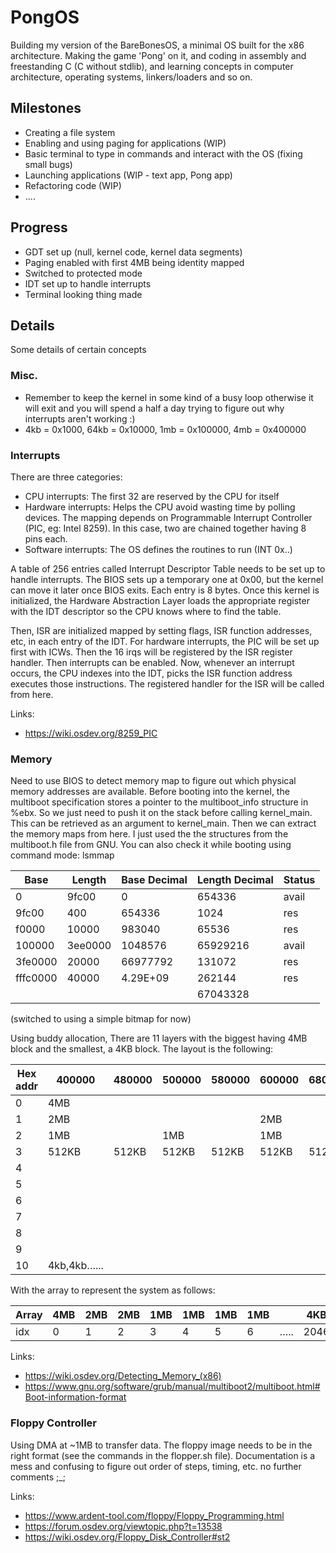 # PongOS
Building my version of the BareBonesOS, a minimal OS built for the x86 architecture. Making the game 'Pong' on it, and coding in assembly and freestanding C (C without stdlib), and learning concepts in computer architecture, operating systems, linkers/loaders and so on.

## Milestones
- Creating a file system
- Enabling and using paging for applications (WIP)
- Basic terminal to type in commands and interact with the OS (fixing small bugs)
- Launching applications (WIP - text app, Pong app)
- Refactoring code (WIP)
- .... 

## Progress
- GDT set up (null, kernel code, kernel data segments)
- Paging enabled with first 4MB being identity mapped
- Switched to protected mode
- IDT set up to handle interrupts
- Terminal looking thing made

## Details
Some details of certain concepts 

### Misc.
- Remember to keep the kernel in some kind of a busy loop otherwise it will exit and you will spend a half a day trying to figure out why interrupts aren't working :)
- 4kb = 0x1000, 64kb = 0x10000, 1mb = 0x100000, 4mb = 0x400000 


### Interrupts
There are three categories:
- CPU interrupts: The first 32 are reserved by the CPU for itself
- Hardware interrupts: Helps the CPU avoid wasting time by polling devices. The mapping depends on Programmable Interrupt Controller (PIC, eg: Intel 8259). In this case, two are chained together having 8 pins each.
- Software interrupts: The OS defines the routines to run (INT 0x..)

A table of 256 entries called Interrupt Descriptor Table needs to be set up to handle interrupts. The BIOS sets up a temporary one at 0x00, but the kernel can move it later once BIOS exits. Each entry is 8 bytes. Once this kernel is initialized, the Hardware Abstraction Layer loads the appropriate register with the IDT descriptor so the CPU knows where to find the table.

Then, ISR are initialized mapped by setting flags, ISR function addresses, etc, in each entry of the IDT. For hardware interrupts, the PIC will be set up first with ICWs. Then the 16 irqs will be registered by the ISR register handler. Then interrupts can be enabled. Now, whenever an interrupt occurs, the CPU indexes into the IDT, picks the ISR function address executes those instructions. The registered handler for the ISR will be called from here. 

Links:
- https://wiki.osdev.org/8259_PIC

### Memory
Need to use BIOS to detect memory map to figure out which physical memory addresses are available. Before booting into the kernel, the multiboot specification stores a pointer to the multiboot_info structure in %ebx. So we just need to push it on the stack before calling kernel_main. This can be retrieved as an argument to kernel_main. Then we can extract the memory maps from here. I just used the the structures from the multiboot.h file from GNU. You can also check it while booting using command mode: lsmmap

| Base     | Length  | Base Decimal | Length Decimal | Status |
| -------- | ------- | ------------ | -------------- | ------ |
| 0        | 9fc00   | 0            | 654336         | avail  |
| 9fc00    | 400     | 654336       | 1024           | res    |
| f0000    | 10000   | 983040       | 65536          | res    |
| 100000   | 3ee0000 | 1048576      | 65929216       | avail  |
| 3fe0000  | 20000   | 66977792     | 131072         | res    |
| fffc0000 | 40000   | 4.29E+09     | 262144         | res    |
|          |         |              | 67043328       |        |

(switched to using a simple bitmap for now)

Using buddy allocation, There are 11 layers with the biggest having 4MB block and the smallest, a 4KB block. The layout is the following:

| Hex addr | 400000      | 480000 | 500000 | 580000 | 600000 | 680000 | 700000 | 780000 |
| -------- | ----------- | ------ | ------ | ------ | ------ | ------ | ------ | ------ |
| 0        | 4MB         |        |        |        |        |        |        |        |
| 1        | 2MB         |        |        |        |   2MB  |        |        |        |
| 2        | 1MB         |        | 1MB    |        |   1MB  |        |    1MB |        |
| 3        | 512KB       | 512KB  | 512KB  | 512KB  | 512KB  | 512KB  | 512KB  | 512KB  |
| 4        |             |        |        |        |        |        |        |        |
| 5        |             |        |        |        |        |        |        |        |
| 6        |             |        |        |        |        |        |        |        |
| 7        |             |        |        |        |        |        |        |        |
| 8        |             |        |        |        |        |        |        |        |
| 9        |             |        |        |        |        |        |        |        |
| 10       | 4kb,4kb…... |        |        |        |        |        |        |

With the array to represent the system as follows:

| Array | 4MB | 2MB | 2MB | 1MB | 1MB | 1MB | 1MB |     | 4KB  |
| ----- | --- | --- | --- | --- | --- | --- | --- | --- | ---- |
| idx   | 0   | 1   | 2   | 3   | 4   | 5   | 6   | ….. | 2046 |

Links:
- https://wiki.osdev.org/Detecting_Memory_(x86)
- https://www.gnu.org/software/grub/manual/multiboot2/multiboot.html#Boot-information-format

### Floppy Controller
Using DMA at ~1MB to transfer data. The floppy image needs to be in the right format (see the commands in the flopper.sh file). Documentation is a mess and confusing to figure out order of steps, timing, etc.
no  further comments ;_;

Links:
- https://www.ardent-tool.com/floppy/Floppy_Programming.html
- https://forum.osdev.org/viewtopic.php?t=13538
- https://wiki.osdev.org/Floppy_Disk_Controller#st2